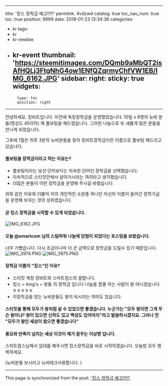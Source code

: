 
---
title: '킹스 장학금 예고!!!!!'
permlink: 4vdzwd
catalog: true
toc_nav_num: true
toc: true
position: 9999
date: 2018-01-23 13:34:36
categories:
- kr
tags:
- kr
- kr-newbie
- kr-event
thumbnail: 'https://steemitimages.com/DQmb9aMbQT2isAfHQLj3FtgNhG4ow1ENfQZqrmyChfVW1EB/IMG_6162.JPG'
sidebar:
    right:
        sticky: true
widgets:
    -
        type: toc
        position: right
---


안녕하세요. 킹비트입니다. 
이전에 독킹장학금을 운영했었습니다. 
10일 x 6명의 뉴비 분들(명성도 45이하) 께 풀보팅을 해드렸습니다.  그러한 나눔으로 또 새롭게 많은 분들을 만나게 되었습니다. 

그후에 1월은 하루 3분의 뉴비분들을 찾아 킹비트장학금이란 이름으로 풀보팅 해드리고 있습니다. 

#### 풀보팅을 장학금이라고 하는 이유는?
- 풀보팅이라는 낯선 단어보다는 익숙한 단어인 장학금을 선택했습니다. 
- 지속적으로 스티밋안에서 살아가시라는 격려라고 생각했습니다. 
- 더많은 분들이 이런 장학금을 운영해 주시길 바랬습니다. 

위와 같은 이유와 더불어 저의 개인적인 소원중 하나인 자신의 이름이 들어간 장학기금을 운영해 보자는 것의 성취였습니다.  

#### 곧 킹스 장학금을 시작할 수 있게 되었습니다. 
![IMG_6162.JPG](https://steemitimages.com/DQmb9aMbQT2isAfHQLj3FtgNhG4ow1ENfQZqrmyChfVW1EB/IMG_6162.JPG)

#### 오늘 @smartcom 님의 스팀파워 나눔에 당첨이 되었다는 포스팅을 보왔습니다.  
너무 기뻤습니다. 다시 조금이나마 더 큰 금액으로 장학금을 드릴수 있기 때문입니다. ![IMG_3974.PNG](https://steemitimages.com/DQmcFYbT6Y9exuxLo88kFVEYj261Pw1Ng4dfi7J2ipLFWE2/IMG_3974.PNG)
![IMG_3975.PNG](https://steemitimages.com/DQmSBnM7YizwZ8iuHvMMDnX9D8uckEjC1rWuRh4VA4qRD7x/IMG_3975.PNG)

#### 장학금 이름이 "킹스"인 이유?
- 스티밋 계정 킹비트와 스마트컴스의 결합니다. 
- 킹스 = king's = 왕들 의 장학금 입니다 
나눔을 할줄 아는 사람이 왕 아니겠습니다 ㅎㅎㅎㅎㅎ
- 이장학금을 받는 뉴비분들도 왕이 되시라는 의미도 있습니다.  

#### 스티밋을 통해 모두가 왕처럼 살 수 있었으면 좋겠습니다.  누군가는 "모두 왕이면 그게 무슨 왕이냐? 왕이 있으면 신하도 있고 백성도 있어야지"라고 말씀하시겠지요. 그러나 전 "모두가 왕인 세상이 왔으면 좋겠습니다" 

#### 풍요와 만족이 넘치는 세상 이것이 제가 꿈꾸는 이상향 입니다. 

스마트컴스님께서 임대를 해주시면 킹스장학금을 바로 시작하겠습니다. 
오늘밤 모두 행복하세요. 

(뉴비분들 보시라고 뉴비테크사용합니다. )

- - -

This page is synchronized from the post: ['킹스 장학금 예고!!!!!'](https://steemit.com/@kingbit/4vdzwd)
